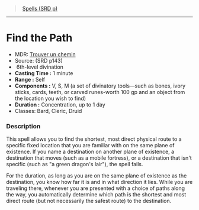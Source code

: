 ﻿---
!Spell
Family: SpellVO
Level: 6
Type: divination
CastingTime: 1 minute
Range: Self
Components: V, S, M (a set of divinatory tools—such as bones, ivory sticks, cards, teeth, or carved runes-worth 100 gp and an object from the location you wish to find)
Duration: Concentration, up to 1 day
Classes: Bard, Cleric, Druid
Id: spells_vo.md#find-the-path
ParentLink: spells_vo.md#spells-srd-p
Name: Find the Path
ParentName: Spells (SRD p)
NameLevel: 1
AltName: '[Trouver un chemin](hd_spells_trouver_un_chemin.md)'
Source: (SRD p143)
Attributes: {}
---
> [Spells (SRD p)](srd_spells.md)

---

# Find the Path

- MDR: [Trouver un chemin](hd_spells_trouver_un_chemin.md)
- Source: (SRD p143)
-  6th-level divination
- **Casting Time :** 1 minute
- **Range :** Self
- **Components :** V, S, M (a set of divinatory tools—such as bones, ivory sticks, cards, teeth, or carved runes-worth 100 gp and an object from the location you wish to find)
- **Duration :** Concentration, up to 1 day
- Classes: Bard, Cleric, Druid

### Description

This spell allows you to find the shortest, most direct physical route to a specific fixed location that you are familiar with on the same plane of existence. If you name a destination on another plane of existence, a destination that moves (such as a mobile fortress), or a destination that isn't specific (such as "a green dragon's lair"), the spell fails.

For the duration, as long as you are on the same plane of existence as the destination, you know how far it is and in what direction it lies. While you are traveling there, whenever you are presented with a choice of paths along the way, you automatically determine which path is the shortest and most direct route (but not necessarily the safest route) to the destination.

